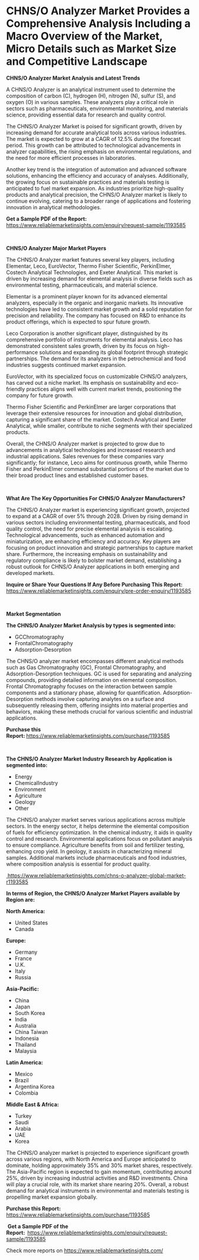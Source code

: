 <p><h1>CHNS/O Analyzer Market Provides a Comprehensive Analysis Including a Macro Overview of the Market, Micro Details such as Market Size and Competitive Landscape</h1></p><p><strong>CHNS/O Analyzer Market Analysis and Latest Trends</strong></p>
<p><p>A CHNS/O Analyzer is an analytical instrument used to determine the composition of carbon (C), hydrogen (H), nitrogen (N), sulfur (S), and oxygen (O) in various samples. These analyzers play a critical role in sectors such as pharmaceuticals, environmental monitoring, and materials science, providing essential data for research and quality control.</p><p>The CHNS/O Analyzer Market is poised for significant growth, driven by increasing demand for accurate analytical tools across various industries. The market is expected to grow at a CAGR of 12.5% during the forecast period. This growth can be attributed to technological advancements in analyzer capabilities, the rising emphasis on environmental regulations, and the need for more efficient processes in laboratories.</p><p>Another key trend is the integration of automation and advanced software solutions, enhancing the efficiency and accuracy of analyses. Additionally, the growing focus on sustainable practices and materials testing is anticipated to fuel market expansion. As industries prioritize high-quality products and analytical precision, the CHNS/O Analyzer market is likely to continue evolving, catering to a broader range of applications and fostering innovation in analytical methodologies.</p></p>
<p><strong>Get a Sample PDF of the Report:&nbsp;</strong> <a href="https://www.reliablemarketinsights.com/enquiry/request-sample/1193585?utm_campaign=1558&utm_medium=2&utm_source=Github&utm_content=ia&utm_term=22032025&utm_id=chnso-analyzer">https://www.reliablemarketinsights.com/enquiry/request-sample/1193585</a></p>
<p>&nbsp;</p>
<p><strong>CHNS/O Analyzer Major Market Players</strong></p>
<p><p>The CHNS/O Analyzer market features several key players, including Elementar, Leco, EuroVector, Thermo Fisher Scientific, PerkinElmer, Costech Analytical Technologies, and Exeter Analytical. This market is driven by increasing demand for elemental analysis in diverse fields such as environmental testing, pharmaceuticals, and material science.</p><p>Elementar is a prominent player known for its advanced elemental analyzers, especially in the organic and inorganic markets. Its innovative technologies have led to consistent market growth and a solid reputation for precision and reliability. The company has focused on R&D to enhance its product offerings, which is expected to spur future growth.</p><p>Leco Corporation is another significant player, distinguished by its comprehensive portfolio of instruments for elemental analysis. Leco has demonstrated consistent sales growth, driven by its focus on high-performance solutions and expanding its global footprint through strategic partnerships. The demand for its analyzers in the petrochemical and food industries suggests continued market expansion.</p><p>EuroVector, with its specialized focus on customizable CHNS/O analyzers, has carved out a niche market. Its emphasis on sustainability and eco-friendly practices aligns well with current market trends, positioning the company for future growth.</p><p>Thermo Fisher Scientific and PerkinElmer are larger corporations that leverage their extensive resources for innovation and global distribution, capturing a significant share of the market. Costech Analytical and Exeter Analytical, while smaller, contribute to niche segments with their specialized products.</p><p>Overall, the CHNS/O Analyzer market is projected to grow due to advancements in analytical technologies and increased research and industrial applications. Sales revenues for these companies vary significantly; for instance, Leco aims for continuous growth, while Thermo Fisher and PerkinElmer command substantial portions of the market due to their broad product lines and established customer bases.</p></p>
<p>&nbsp;</p>
<p><strong>What Are The Key Opportunities For CHNS/O Analyzer Manufacturers?</strong></p>
<p><p>The CHNS/O Analyzer market is experiencing significant growth, projected to expand at a CAGR of over 5% through 2028. Driven by rising demand in various sectors including environmental testing, pharmaceuticals, and food quality control, the need for precise elemental analysis is escalating. Technological advancements, such as enhanced automation and miniaturization, are enhancing efficiency and accuracy. Key players are focusing on product innovation and strategic partnerships to capture market share. Furthermore, the increasing emphasis on sustainability and regulatory compliance is likely to bolster market demand, establishing a robust outlook for CHNS/O Analyzer applications in both emerging and developed markets.</p></p>
<p><strong>Inquire or Share Your Questions If Any Before Purchasing This Report:</strong> <a href="https://www.reliablemarketinsights.com/enquiry/pre-order-enquiry/1193585?utm_campaign=1558&utm_medium=2&utm_source=Github&utm_content=ia&utm_term=22032025&utm_id=chnso-analyzer">https://www.reliablemarketinsights.com/enquiry/pre-order-enquiry/1193585</a></p>
<p>&nbsp;</p>
<p><strong>Market Segmentation</strong></p>
<p><strong>The CHNS/O Analyzer Market Analysis by types is segmented into:</strong></p>
<p><ul><li>GCChromatography</li><li>FrontalChromatography</li><li>Adsorption-Desorption</li></ul></p>
<p><p>The CHNS/O analyzer market encompasses different analytical methods such as Gas Chromatography (GC), Frontal Chromatography, and Adsorption-Desorption techniques. GC is used for separating and analyzing compounds, providing detailed information on elemental composition. Frontal Chromatography focuses on the interaction between sample components and a stationary phase, allowing for quantification. Adsorption-Desorption methods involve capturing analytes on a surface and subsequently releasing them, offering insights into material properties and behaviors, making these methods crucial for various scientific and industrial applications.</p></p>
<p><strong>Purchase this Report:&nbsp;</strong><a href="https://www.reliablemarketinsights.com/purchase/1193585?utm_campaign=1558&utm_medium=2&utm_source=Github&utm_content=ia&utm_term=22032025&utm_id=chnso-analyzer">https://www.reliablemarketinsights.com/purchase/1193585</a></p>
<p>&nbsp;</p>
<p><strong>The CHNS/O Analyzer Market Industry Research by Application is segmented into:</strong></p>
<p><ul><li>Energy</li><li>ChemicalIndustry</li><li>Environment</li><li>Agriculture</li><li>Geology</li><li>Other</li></ul></p>
<p><p>The CHNS/O analyzer market serves various applications across multiple sectors. In the energy sector, it helps determine the elemental composition of fuels for efficiency optimization. In the chemical industry, it aids in quality control and research. Environmental applications focus on pollutant analysis to ensure compliance. Agriculture benefits from soil and fertilizer testing, enhancing crop yield. In geology, it assists in characterizing mineral samples. Additional markets include pharmaceuticals and food industries, where composition analysis is essential for product quality.</p></p>
<p><a href="https://www.reliablemarketinsights.com/chns-o-analyzer-global-market-r1193585?utm_campaign=1558&utm_medium=2&utm_source=Github&utm_content=ia&utm_term=22032025&utm_id=chnso-analyzer">&nbsp;https://www.reliablemarketinsights.com/chns-o-analyzer-global-market-r1193585</a></p>
<p><strong>In terms of Region, the CHNS/O Analyzer Market Players available by Region are:</strong></p>
<p>
    <p> <strong> North America: </strong>
        <ul>
            <li>United States</li>
            <li>Canada</li>
        </ul>
        </p> 
    <p> <strong> Europe: </strong>
        <ul>
            <li>Germany</li>
            <li>France</li>
            <li>U.K.</li>
            <li>Italy</li>
            <li>Russia</li>
        </ul>
        </p> 
    <p> <strong> Asia-Pacific: </strong>
        <ul>
            <li>China</li>
            <li>Japan</li>
            <li>South Korea</li>
            <li>India</li>
            <li>Australia</li>
            <li>China Taiwan</li>
            <li>Indonesia</li>
            <li>Thailand</li>
            <li>Malaysia</li>
        </ul>
        </p> 
    <p> <strong> Latin America: </strong>
        <ul>
            <li>Mexico</li>
            <li>Brazil</li>
            <li>Argentina Korea</li>
            <li>Colombia</li>
        </ul>
        </p> 
    <p> <strong> Middle East & Africa: </strong>
        <ul>
            <li>Turkey</li>
            <li>Saudi</li>
            <li>Arabia</li>
            <li>UAE</li>
            <li>Korea</li>
        </ul>
    </p>
    </p>
<p><p>The CHNS/O analyzer market is projected to experience significant growth across various regions, with North America and Europe anticipated to dominate, holding approximately 35% and 30% market shares, respectively. The Asia-Pacific region is expected to gain momentum, contributing around 25%, driven by increasing industrial activities and R&D investments. China will play a crucial role, with its market share nearing 20%. Overall, a robust demand for analytical instruments in environmental and materials testing is propelling market expansion globally.</p></p>
<p><strong>Purchase this Report: </strong><a href="https://www.reliablemarketinsights.com/purchase/1193585?utm_campaign=1558&utm_medium=2&utm_source=Github&utm_content=ia&utm_term=22032025&utm_id=chnso-analyzer">https://www.reliablemarketinsights.com/purchase/1193585</a></p>
<p>&nbsp;<strong>Get a Sample PDF of the Report:&nbsp;&nbsp;</strong><a href="https://www.reliablemarketinsights.com/enquiry/request-sample/1193585?utm_campaign=1558&utm_medium=2&utm_source=Github&utm_content=ia&utm_term=22032025&utm_id=chnso-analyzer">https://www.reliablemarketinsights.com/enquiry/request-sample/1193585</a></p>
<p><strong></strong></p>
<p>Check more reports on <a href="https://www.reliablemarketinsights.com/?utm_campaign=1558&utm_medium=2&utm_source=Github&utm_content=ia&utm_term=22032025&utm_id=chnso-analyzer">https://www.reliablemarketinsights.com/</a></p>